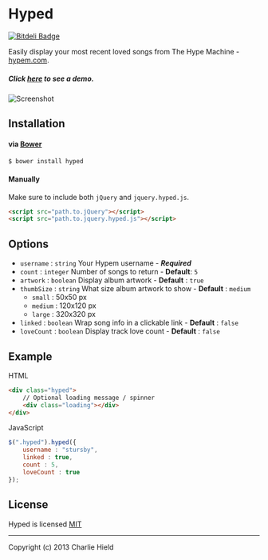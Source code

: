 # Hyped

[![Bitdeli Badge](https://d2weczhvl823v0.cloudfront.net/stursby/hyped/trend.png)](https://bitdeli.com/free "Bitdeli Badge")

Easily display your most recent loved songs from The Hype Machine - [hypem.com](http://hypem.com). 

##### Click [here](http://sandbox.charliehield.com/hyped/) to see a demo.

![Screenshot](images/screenshot.png)

## Installation

#### via [Bower](http://bower.io)

```bash
$ bower install hyped
```

#### Manually

Make sure to include both `jQuery` and `jquery.hyped.js`.

```html
<script src="path.to.jQuery"></script>
<script src="path.to.jquery.hyped.js"></script>
```

## Options

- `username` : `string` Your Hypem username - ***Required***
- `count` : `integer` Number of songs to return - **Default**: `5`
- `artwork` : `boolean` Display album artwork - **Default** : `true`
- `thumbSize` : `string` What size album artwork to show - **Default** : `medium`
    - `small` : 50x50 px
    - `medium` : 120x120 px
    - `large` : 320x320 px
- `linked` : `boolean` Wrap song info in a clickable link - **Default** : `false`
- `loveCount` : `boolean` Display track love count - **Default** : `false`


## Example

HTML

```html
<div class="hyped">
	// Optional loading message / spinner
	<div class="loading"></div>
</div>
```

JavaScript

```javascript
$(".hyped").hyped({
	username : "stursby",
	linked : true,
  	count : 5,
  	loveCount : true
});
```

## License

Hyped is licensed [MIT](http://opensource.org/licenses/MIT)

* * *

Copyright (c) 2013 Charlie Hield

